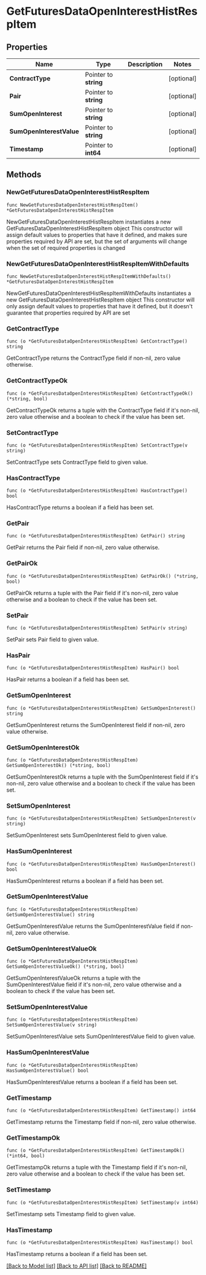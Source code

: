 # GetFuturesDataOpenInterestHistRespItem

## Properties

Name | Type | Description | Notes
------------ | ------------- | ------------- | -------------
**ContractType** | Pointer to **string** |  | [optional] 
**Pair** | Pointer to **string** |  | [optional] 
**SumOpenInterest** | Pointer to **string** |  | [optional] 
**SumOpenInterestValue** | Pointer to **string** |  | [optional] 
**Timestamp** | Pointer to **int64** |  | [optional] 

## Methods

### NewGetFuturesDataOpenInterestHistRespItem

`func NewGetFuturesDataOpenInterestHistRespItem() *GetFuturesDataOpenInterestHistRespItem`

NewGetFuturesDataOpenInterestHistRespItem instantiates a new GetFuturesDataOpenInterestHistRespItem object
This constructor will assign default values to properties that have it defined,
and makes sure properties required by API are set, but the set of arguments
will change when the set of required properties is changed

### NewGetFuturesDataOpenInterestHistRespItemWithDefaults

`func NewGetFuturesDataOpenInterestHistRespItemWithDefaults() *GetFuturesDataOpenInterestHistRespItem`

NewGetFuturesDataOpenInterestHistRespItemWithDefaults instantiates a new GetFuturesDataOpenInterestHistRespItem object
This constructor will only assign default values to properties that have it defined,
but it doesn't guarantee that properties required by API are set

### GetContractType

`func (o *GetFuturesDataOpenInterestHistRespItem) GetContractType() string`

GetContractType returns the ContractType field if non-nil, zero value otherwise.

### GetContractTypeOk

`func (o *GetFuturesDataOpenInterestHistRespItem) GetContractTypeOk() (*string, bool)`

GetContractTypeOk returns a tuple with the ContractType field if it's non-nil, zero value otherwise
and a boolean to check if the value has been set.

### SetContractType

`func (o *GetFuturesDataOpenInterestHistRespItem) SetContractType(v string)`

SetContractType sets ContractType field to given value.

### HasContractType

`func (o *GetFuturesDataOpenInterestHistRespItem) HasContractType() bool`

HasContractType returns a boolean if a field has been set.

### GetPair

`func (o *GetFuturesDataOpenInterestHistRespItem) GetPair() string`

GetPair returns the Pair field if non-nil, zero value otherwise.

### GetPairOk

`func (o *GetFuturesDataOpenInterestHistRespItem) GetPairOk() (*string, bool)`

GetPairOk returns a tuple with the Pair field if it's non-nil, zero value otherwise
and a boolean to check if the value has been set.

### SetPair

`func (o *GetFuturesDataOpenInterestHistRespItem) SetPair(v string)`

SetPair sets Pair field to given value.

### HasPair

`func (o *GetFuturesDataOpenInterestHistRespItem) HasPair() bool`

HasPair returns a boolean if a field has been set.

### GetSumOpenInterest

`func (o *GetFuturesDataOpenInterestHistRespItem) GetSumOpenInterest() string`

GetSumOpenInterest returns the SumOpenInterest field if non-nil, zero value otherwise.

### GetSumOpenInterestOk

`func (o *GetFuturesDataOpenInterestHistRespItem) GetSumOpenInterestOk() (*string, bool)`

GetSumOpenInterestOk returns a tuple with the SumOpenInterest field if it's non-nil, zero value otherwise
and a boolean to check if the value has been set.

### SetSumOpenInterest

`func (o *GetFuturesDataOpenInterestHistRespItem) SetSumOpenInterest(v string)`

SetSumOpenInterest sets SumOpenInterest field to given value.

### HasSumOpenInterest

`func (o *GetFuturesDataOpenInterestHistRespItem) HasSumOpenInterest() bool`

HasSumOpenInterest returns a boolean if a field has been set.

### GetSumOpenInterestValue

`func (o *GetFuturesDataOpenInterestHistRespItem) GetSumOpenInterestValue() string`

GetSumOpenInterestValue returns the SumOpenInterestValue field if non-nil, zero value otherwise.

### GetSumOpenInterestValueOk

`func (o *GetFuturesDataOpenInterestHistRespItem) GetSumOpenInterestValueOk() (*string, bool)`

GetSumOpenInterestValueOk returns a tuple with the SumOpenInterestValue field if it's non-nil, zero value otherwise
and a boolean to check if the value has been set.

### SetSumOpenInterestValue

`func (o *GetFuturesDataOpenInterestHistRespItem) SetSumOpenInterestValue(v string)`

SetSumOpenInterestValue sets SumOpenInterestValue field to given value.

### HasSumOpenInterestValue

`func (o *GetFuturesDataOpenInterestHistRespItem) HasSumOpenInterestValue() bool`

HasSumOpenInterestValue returns a boolean if a field has been set.

### GetTimestamp

`func (o *GetFuturesDataOpenInterestHistRespItem) GetTimestamp() int64`

GetTimestamp returns the Timestamp field if non-nil, zero value otherwise.

### GetTimestampOk

`func (o *GetFuturesDataOpenInterestHistRespItem) GetTimestampOk() (*int64, bool)`

GetTimestampOk returns a tuple with the Timestamp field if it's non-nil, zero value otherwise
and a boolean to check if the value has been set.

### SetTimestamp

`func (o *GetFuturesDataOpenInterestHistRespItem) SetTimestamp(v int64)`

SetTimestamp sets Timestamp field to given value.

### HasTimestamp

`func (o *GetFuturesDataOpenInterestHistRespItem) HasTimestamp() bool`

HasTimestamp returns a boolean if a field has been set.


[[Back to Model list]](../README.md#documentation-for-models) [[Back to API list]](../README.md#documentation-for-api-endpoints) [[Back to README]](../README.md)


